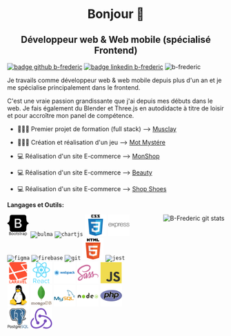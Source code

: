 <h1 align="center">Bonjour 👋</h1>
<h2 align="center">Développeur web  & Web mobile (spécialisé Frontend)</h2>

<p align="left">
<a href="https://github.com/B-Frederic"><img src="https://img.shields.io/badge/github-%23121011.svg?style=for-the-badge&logo=github&logoColor=white" height="25" alt="badge github b-frederic"></a>
<a href="https://www.linkedin.com/in/frederic-betaouaf/"><img src="https://img.shields.io/badge/-LinkedIn-blue?style=flat&logo=Linkedin&logoColor=white" height="25" alt="badge linkedin b-frederic"></a>
<img src="https://komarev.com/ghpvc/?username=b-frederic&label=Profile%20views&color=0e75b6&style=flat" height="25" alt="b-frederic" />
</p>

<p>Je travails comme développeur web & web mobile depuis plus d'un an et je me spécialise principalement dans le frontend.</p>
<p>C'est une vraie passion grandissante que j'ai depuis mes débuts dans le web. Je fais également du Blender et Three.js en autodidacte à titre de loisir et pour accroître mon panel de compétence.</p>

- 👨🏽‍💻 Premier projet de formation (full stack) --> [Musclay](https://musclay.web.app/)

- 👨🏽‍💻 Création et réalisation d'un jeu --> [Mot Mystére](https://frederic-betaouaf-motmystere.netlify.app/)

- 💻 Réalisation d'un site E-commerce --> [MonShop](https://frederic-monshop.web.app/)

- 💻 Réalisation d'un site E-commerce --> [Beauty](https://frederic-b-beauty-shop.netlify.app/)

- 💻 Réalisation d'un site E-commerce --> [Shop Shoes](https://frederic-b-shop-shoes.netlify.app/)



**Langages et Outils:**
<p>
  <a href="https://github.com/B-Frederic/handle-path-oz">
    <img height="80%" align="right" alt="B-Frederic git stats" src="https://github-readme-stats.vercel.app/api?username=B-Frederic&show_icons=true&hide_border=true" />
  </a>
<code><img src="https://raw.githubusercontent.com/devicons/devicon/master/icons/bootstrap/bootstrap-plain-wordmark.svg" alt="bootstrap" width="50" height="50" /></code>
<code><img src="https://raw.githubusercontent.com/gilbarbara/logos/804dc257b59e144eaca5bc6ffd16949752c6f789/logos/bulma.svg" alt="bulma" width="50" height="50" /></code>
<code><img src="https://www.chartjs.org/media/logo-title.svg" alt="chartjs" width="50" height="50" /></code>
<code><img src="https://raw.githubusercontent.com/devicons/devicon/master/icons/css3/css3-original-wordmark.svg" alt="css3" width="50" height="50" /></code>
<code><img src="https://raw.githubusercontent.com/devicons/devicon/master/icons/express/express-original-wordmark.svg" alt="express" width="50" height="50" /></code>
 <br />
<code><img src="https://www.vectorlogo.zone/logos/figma/figma-icon.svg" alt="figma" width="50" height="50" /></code>
<code><img src="https://www.vectorlogo.zone/logos/firebase/firebase-icon.svg" alt="firebase" width="50" height="50" /></code>
<code><img src="https://www.vectorlogo.zone/logos/git-scm/git-scm-icon.svg" alt="git" width="50" height="50" /></code>
<code><img src="https://raw.githubusercontent.com/devicons/devicon/master/icons/html5/html5-original-wordmark.svg" alt="html5" width="50" height="50" /></code>
<code><img src="https://www.vectorlogo.zone/logos/jestjsio/jestjsio-icon.svg" alt="jest" width="50" height="50" /></code>
<br />
<code><img src="https://raw.githubusercontent.com/devicons/devicon/master/icons/laravel/laravel-plain-wordmark.svg" alt="laravel" width="50" height="50" /></code>
<code><img src="https://raw.githubusercontent.com/devicons/devicon/master/icons/react/react-original-wordmark.svg" alt="react" width="50" height="50" /></code>
<code><img src="https://raw.githubusercontent.com/devicons/devicon/d00d0969292a6569d45b06d3f350f463a0107b0d/icons/webpack/webpack-original-wordmark.svg" alt="webpack" width="50" height="50" /></code>
<code><img src="https://raw.githubusercontent.com/devicons/devicon/master/icons/sass/sass-original.svg" alt="sass" width="50" height="50" /></code>
<code><img src="https://raw.githubusercontent.com/devicons/devicon/master/icons/javascript/javascript-original.svg" alt="javascript" width="50" height="50" /></code>
<br />
<code><img src="https://raw.githubusercontent.com/devicons/devicon/master/icons/linux/linux-original.svg" alt="linux" width="50" height="50" /></code>
<code><img src="https://raw.githubusercontent.com/devicons/devicon/master/icons/mongodb/mongodb-original-wordmark.svg" alt="mongodb" width="50" height="50" /></code>
<code><img src="https://raw.githubusercontent.com/devicons/devicon/master/icons/mysql/mysql-original-wordmark.svg" alt="mysql" width="50" height="50" /></code>
<code><img src="https://raw.githubusercontent.com/devicons/devicon/master/icons/nodejs/nodejs-original-wordmark.svg" alt="nodejs" width="50" height="50" /></code>
<code><img src="https://raw.githubusercontent.com/devicons/devicon/master/icons/php/php-original.svg" alt="php" width="50" height="50" /></code>
<br />
<code><img src="https://raw.githubusercontent.com/devicons/devicon/master/icons/postgresql/postgresql-original-wordmark.svg" alt="postgresql" width="50" height="50" /></code>
<code><img src="https://raw.githubusercontent.com/devicons/devicon/master/icons/redux/redux-original.svg" alt="redux" width="50" height="50" /></code>

</p>
